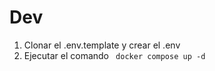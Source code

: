 # Dev

1. Clonar el .env.template y crear el .env
2. Ejecutar el comando ``` docker compose up -d```

